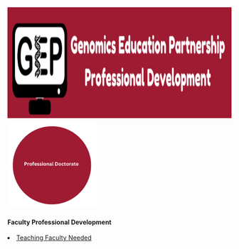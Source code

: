 <div style="text-align: center;">
<img src="docs/Genomics Education Partnership.png" width="100%" height="250">
</div>

<img src="docs/phd" width="200" height="200">

#### Faculty Professional Development
<li class="masthead__menu-item">
  <a href="https://cresylviolet.github.io/pages/alleninstitute.html">Teaching Faculty Needed</a>
</li>
